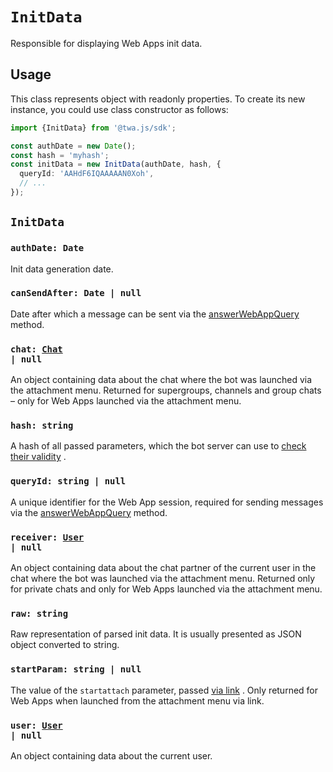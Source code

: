 # `InitData`

[user-ref]: https://github.com/Telegram-Web-Apps/twa/blob/master/packages/init-data/src/types.ts#L5
[chat-ref]: https://github.com/Telegram-Web-Apps/twa/blob/master/packages/init-data/src/types.ts#L55

Responsible for displaying Web Apps init data.

## Usage

This class represents object with readonly properties. To create its new
instance, you could use class constructor as follows:

```typescript
import {InitData} from '@twa.js/sdk';

const authDate = new Date();
const hash = 'myhash';
const initData = new InitData(authDate, hash, {
  queryId: 'AAHdF6IQAAAAAN0Xoh',
  // ...
});
```

## `InitData`

### `authDate: Date`

Init data generation date.

### `canSendAfter: Date | null`

Date after which a message can be sent via
the [answerWebAppQuery](https://core.telegram.org/bots/api#answerwebappquery)
method.

### <code>chat: [Chat][chat-ref] | null</code>

An object containing data about the chat where the bot was launched via the
attachment menu. Returned for supergroups, channels and group chats – only for
Web Apps launched via the attachment menu.

### `hash: string`

A hash of all passed parameters, which the bot server can use
to [check their validity](https://core.telegram.org/bots/webapps#validating-data-received-via-the-web-app)
.

### `queryId: string | null`

A unique identifier for the Web App session, required for sending messages via
the [answerWebAppQuery](https://core.telegram.org/bots/api#answerwebappquery)
method.

### <code>receiver: [User][user-ref] | null</code>

An object containing data about the chat partner of the current user in the chat
where the bot was launched via the attachment menu. Returned only for private
chats and only for Web Apps launched via the attachment menu.

### `raw: string`

Raw representation of parsed init data. It is usually presented as JSON object
converted to string.

### `startParam: string | null`

The value of the `startattach` parameter,
passed [via link](https://core.telegram.org/bots/webapps#adding-bots-to-the-attachment-menu)
. Only returned for Web Apps when launched from the attachment menu via link.

### <code>user: [User][user-ref] | null</code>

An object containing data about the current user.
